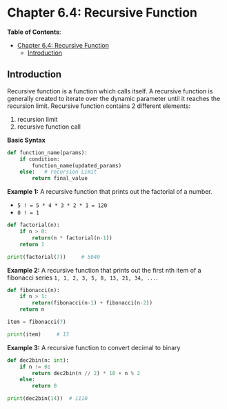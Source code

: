 # Chapter 6.4: Recursive Function

**Table of Contents**:

- [Chapter 6.4: Recursive Function](#chapter-64-recursive-function)
  - [Introduction](#introduction)

## Introduction

Recursive function is a function which calls itself. A recursive function is
generally created to iterate over the dynamic parameter until it reaches the
recursion limit. Recursive function contains 2 different elements:

1. recursion limit
2. recursive function call

**Basic Syntax**

```python
def function_name(params):
    if condition:
        function_name(updated_params)
    else:   # recursion Limit
        return final_value
```

**Example 1:** A recursive function that prints out the factorial of a number.

- `5 ! = 5 * 4 * 3 * 2 * 1 = 120`
- `0 ! = 1`

```python
def factorial(n):
    if n > 0:
        return(n * factorial(n-1))
    return 1

print(factorial(7))     # 5040
```

**Example 2:** A recursive function that prints out the first nth item of a
fibonacci series `1, 1, 2, 3, 5, 8, 13, 21, 34, ...`.

```python
def fibonacci(n):
    if n > 1:
        return(fibonacci(n-1) + fibonacci(n-2))
    return n

item = fibonacci(7)

print(item)     # 13
```

**Example 3:** A recursive function to convert decimal to binary

```python
def dec2bin(n: int):
    if n != 0:
        return dec2bin(n // 2) * 10 + n % 2
    else:
        return 0

print(dec2bin(14))  # 1110
```
